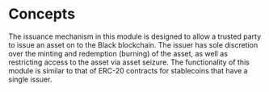 <!--
order: 1
-->

# Concepts

The issuance mechanism in this module is designed to allow a trusted party to issue an asset on to the Black blockchain. The issuer has sole discretion over the minting and redemption (burning) of the asset, as well as restricting access to the asset via asset seizure. The functionality of this module is similar to that of ERC-20 contracts for stablecoins that have a single issuer.
